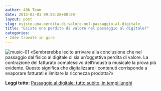 ```yaml
---
author: 40k Team
date: 2013-03-01 09:50:28+00:00
layout: post
slug: esiste-una-perdita-di-valore-nel-passaggio-al-digitale
title: "Esiste una perdita di valore nel passaggio al digitale?"
categories:
- Idee trovate in giro
---
```


![music-01](http://40k.it/wp-content/uploads/2013/03/music-01.png) «Sembrerebbe lecito arrivare alla conclusione che nel passaggio dal fisico al digitale ci sia un’oggettiva perdita di valore. La contrazione del fatturato complessivo dell’industria musicale la prova più evidente. Questo significa che digitalizzare i contenuti corrisponde a evaporare fatturati e limitare la ricchezza prodotta?»

**Leggi tutto:** [Passaggio al digitale: tutto subito, in tempi lunghi](http://smaruzzi.com/2013/02/28/passaggio-al-digitale-tutto-subito-in-tempi-lunghi/)
